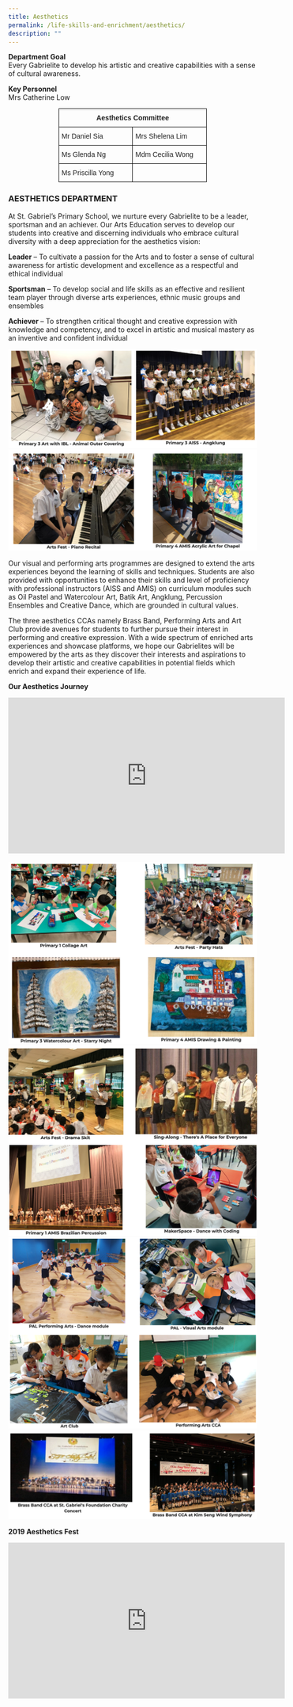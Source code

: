 ```yaml
---
title: Aesthetics
permalink: /life-skills-and-enrichment/aesthetics/
description: ""
---
```

**Department Goal**   
Every Gabrielite to develop his artistic and creative capabilities with a sense of cultural awareness.

**Key Personnel**   
Mrs Catherine Low


<style type="text/css">
.tg  {border-collapse:collapse;border-spacing:0;margin:0px auto;}
.tg td{border-color:black;border-style:solid;border-width:1px;font-family:Arial, sans-serif;font-size:14px;
  overflow:hidden;padding:10px 5px;word-break:normal;}
.tg th{border-color:black;border-style:solid;border-width:1px;font-family:Arial, sans-serif;font-size:14px;
  font-weight:normal;overflow:hidden;padding:10px 5px;word-break:normal;}
.tg .tg-vl7p{color:#222;text-align:left;vertical-align:middle}
.tg .tg-7bcz{color:#232323;font-weight:bold;text-align:center;vertical-align:top}
.tg .tg-g1uo{color:#232323;text-align:left;vertical-align:top}
</style>
<table class="tg" style="undefined;table-layout: fixed; width: 300px">
<colgroup>
<col style="width: 150px">
<col style="width: 150px">
</colgroup>
<tbody>
  <tr>
    <td class="tg-7bcz" colspan="2"><span style="color:#232323">Aesthetics Committee</span></td>
  </tr>
  <tr>
    <td class="tg-g1uo"><span style="color:#232323">Mr Daniel Sia</span></td>
    <td class="tg-g1uo"><span style="color:#232323">Mrs Shelena Lim</span></td>
  </tr>
  <tr>
    <td class="tg-g1uo"><span style="color:#232323">Ms Glenda Ng</span></td>
    <td class="tg-vl7p"><span style="color:#222;background-color:transparent">Mdm Cecilia Wong</span></td>
  </tr>
  <tr>
    <td class="tg-g1uo"><span style="color:#232323">Ms Priscilla Yong</span></td>
    <td class="tg-vl7p"><span style="color:#222;background-color:transparent"></span></td>
  </tr>
</tbody>
</table>

### AESTHETICS DEPARTMENT

At St. Gabriel’s Primary School, we nurture every Gabrielite to be a leader, sportsman and an achiever. Our Arts Education serves to develop our students into creative and discerning individuals who embrace cultural diversity with a deep appreciation for the aesthetics vision:

**Leader** – To cultivate a passion for the Arts and to foster a sense of cultural awareness for artistic development and excellence as a respectful and ethical individual

**Sportsman** – To develop social and life skills as an effective and resilient team player through diverse arts experiences, ethnic music groups and ensembles

**Achiever** – To strengthen critical thought and creative expression with knowledge and competency, and to excel in artistic and musical mastery as an inventive and confident individual

![](/images/aesthetics1.png)
![](/images/aesthetics2.png)


Our visual and performing arts programmes are designed to extend the arts experiences beyond the learning of skills and techniques. Students are also provided with opportunities to enhance their skills and level of proficiency with professional instructors (AISS and AMIS) on curriculum modules such as Oil Pastel and Watercolour Art, Batik Art, Angklung, Percussion Ensembles and Creative Dance, which are grounded in cultural values. 

The three aesthetics CCAs namely Brass Band, Performing Arts and Art Club provide avenues for students to further pursue their interest in performing and creative expression. With a wide spectrum of enriched arts experiences and showcase platforms, we hope our Gabrielites will be empowered by the arts as they discover their interests and aspirations to develop their artistic and creative capabilities in potential fields which enrich and expand their experience of life. 

**Our Aesthetics Journey**

<iframe width="560" height="315" src="https://www.youtube.com/embed/RcOLLRfEzJA" title="Our Aesthetics Journey" frameborder="0" allow="accelerometer; autoplay; clipboard-write; encrypted-media; gyroscope; picture-in-picture" allowfullscreen></iframe>

![](/images/aes3.png)
![](/images/aes4.png)
![](/images/aes5.png)
![](/images/aes6.png)

**2019 Aesthetics Fest**

<center><iframe width="560" height="315" src="https://www.youtube.com/embed/5UqAg2XKmHM" title="2019 Aesthetics Fest" frameborder="0" allow="accelerometer; autoplay; clipboard-write; encrypted-media; gyroscope; picture-in-picture" allowfullscreen></iframe></center>
